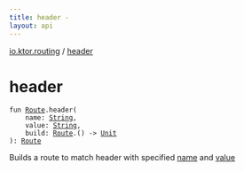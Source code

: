 ```yaml
---
title: header - 
layout: api
---
```


<div class='api-docs-breadcrumbs'><a href="index.html">io.ktor.routing</a> / <a href="./header.html">header</a></div>

# header

<div class="signature"><code><span class="keyword">fun </span><a href="-route/index.html"><span class="identifier">Route</span></a><span class="symbol">.</span><span class="identifier">header</span><span class="symbol">(</span><br/>&nbsp;&nbsp;&nbsp;&nbsp;<span class="parameterName" id="io.ktor.routing$header(io.ktor.routing.Route, kotlin.String, kotlin.String, kotlin.Function1((io.ktor.routing.Route, kotlin.Unit)))/name">name</span><span class="symbol">:</span>&nbsp;<a href="https://kotlinlang.org/api/latest/jvm/stdlib/kotlin/-string/index.html"><span class="identifier">String</span></a><span class="symbol">, </span><br/>&nbsp;&nbsp;&nbsp;&nbsp;<span class="parameterName" id="io.ktor.routing$header(io.ktor.routing.Route, kotlin.String, kotlin.String, kotlin.Function1((io.ktor.routing.Route, kotlin.Unit)))/value">value</span><span class="symbol">:</span>&nbsp;<a href="https://kotlinlang.org/api/latest/jvm/stdlib/kotlin/-string/index.html"><span class="identifier">String</span></a><span class="symbol">, </span><br/>&nbsp;&nbsp;&nbsp;&nbsp;<span class="parameterName" id="io.ktor.routing$header(io.ktor.routing.Route, kotlin.String, kotlin.String, kotlin.Function1((io.ktor.routing.Route, kotlin.Unit)))/build">build</span><span class="symbol">:</span>&nbsp;<a href="-route/index.html"><span class="identifier">Route</span></a><span class="symbol">.</span><span class="symbol">(</span><span class="symbol">)</span>&nbsp;<span class="symbol">-&gt;</span>&nbsp;<a href="https://kotlinlang.org/api/latest/jvm/stdlib/kotlin/-unit/index.html"><span class="identifier">Unit</span></a><br/><span class="symbol">)</span><span class="symbol">: </span><a href="-route/index.html"><span class="identifier">Route</span></a></code></div>

Builds a route to match header with specified <a href="header.html#io.ktor.routing$header(io.ktor.routing.Route, kotlin.String, kotlin.String, kotlin.Function1((io.ktor.routing.Route, kotlin.Unit)))/name">name</a> and <a href="header.html#io.ktor.routing$header(io.ktor.routing.Route, kotlin.String, kotlin.String, kotlin.Function1((io.ktor.routing.Route, kotlin.Unit)))/value">value</a>

